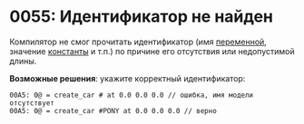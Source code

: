 # 0055: Идентификатор не найден

Компилятор не смог прочитать идентификатор \(имя [переменной](../../coding/variables.md), значение [константы](../../coding/constants.md) и т.п.\) по причине его отсутствия или недопустимой длины.

**Возможные решения**: укажите корректный идентификатор:

```text
00A5: 0@ = create_car # at 0.0 0.0 0.0 // ошибка, имя модели отсутствует
00A5: 0@ = create_car #PONY at 0.0 0.0 0.0 // верно
```

